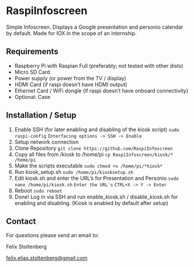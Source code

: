 # RaspiInfoscreen
Simple Infoscreen. Displays a Google presentation and personio calendar by default.
Made for IOX in the scope of an internship.

## Requirements
* Raspberry Pi with Raspian Full (preferably; not tested with other dists)
* Micro SD Card
* Power supply (or power from the TV / display)
* HDMI Card (if raspi doesn’t have HDMI output)
* Ethernet Card / WiFi dongle (if raspi doesn’t have onboard connectivity)
* Optional: Case
## Installation / Setup
1. Enable SSH (for later enabling and disabling of  the kiosk script)
`sudo raspi-config`
`Interfacing options -> SSH -> Enable`
2. Setup network connection
3. Clone Repository
`git clone https://github.com/RaspiInfoscreen`
5. Copy all files from /kiosk to /home/pi
`cp RaspiInfoscreen/kiosk/* /home/pi`
6. Make the scripts executable
`sudo chmod +x /home/pi/*kiosk*`
6. Run kiosk_setup.sh
`sudo /home/pi/kiosksetup.sh`
7. Edit kiosk.sh and enter the URL’s for Presentation and Personio
`sudo nano /home/pi/kiosk.sh`
`Enter the URL's`
`CTRL+X -> Y -> Enter`
8. Reboot
`sudo reboot`
9. Done!
Log in via SSH and run enable_kiosk.sh / disable_kiosk.sh for enabling and disabling. (Kiosk is enabled by default after setup)

## Contact
For questions please send an email to:

Felix Stoltenberg

felix.elias.stoltenberg@gmail.com

